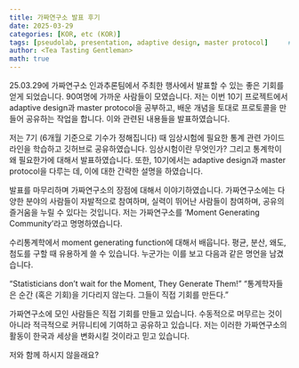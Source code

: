 ```yaml
---
title: 가짜연구소 발표 후기
date: 2025-03-29
categories: [KOR, etc (KOR)]
tags: [pseudolab, presentation, adaptive design, master protocol]     # lower case 
author: <Tea Tasting Gentleman>
math: true
--- 
```


25.03.29에 가짜연구소 인과추론팀에서 주최한 행사에서 발표할 수 있는 좋은 기회를 얻게 되었습니다. 90여명에 가까운 사람들이 모였습니다. 저는 이번 10기 프로젝트에서 adaptive design과 master protocol을 공부하고, 배운 개념을 토대로 프로토콜을 만들어 공유하는 작업을 합니다. 이와 관련된 내용들을 발표하였습니다.
 
저는 7기 (6개월 기준으로 기수가 정해집니다) 때 임상시험에 필요한 통계 관련 가이드라인을 학습하고 깃허브로 공유하였습니다. 임상시험이란 무엇인가? 그리고 통계학이 왜 필요한가에 대해서 발표하였습니다. 또한, 10기에서는 adaptive design과 master protocol을 다루는 데, 이에 대한 간략한 설명을 하였습니다.
 
발표를 마무리하며 가짜연구소의 장점에 대해서 이야기하였습니다. 가짜연구소에는 다양한 분야의 사람들이 자발적으로 참여하며, 실력이 뛰어난 사람들이 참여하며, 공유의 즐거움을 누릴 수 있다는 것입니다. 저는 가짜연구소를 ‘Moment Generating Community’라고 명명하였습니다.
 
수리통계학에서 moment generating function에 대해서 배웁니다. 평균, 분산, 왜도, 첨도를 구할 때 유용하게 쓸 수 있습니다. 누군가는 이를 보고 다음과 같은 명언을 남겼습니다.
 
“Statisticians don’t wait for the Moment, They Generate Them!”
“통계학자들은 순간 (혹은 기회)을 기다리지 않는다. 그들이 직접 기회를 만든다.”
 
가짜연구소에 모인 사람들은 직접 기회를 만들고 있습니다. 수동적으로 머무르는 것이 아니라 적극적으로 커뮤니티에 기여하고 공유하고 있습니다. 저는 이러한 가짜연구소의 활동이 한국과 세상을 변화시킬 것이라고 믿고 있습니다.
 
저와 함께 하시지 않을래요?